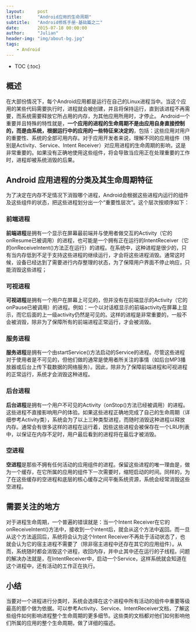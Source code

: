 ```yaml
---
layout:     post
title:      "Android应用的生命周期"
subtitle:   "Android修炼手册·基础篇之二"
date:       2015-07-18 00:00:00
author:     "Julian"
header-img: "img/about-bg.jpg"
tags:
    - Android
---
```


* TOC
{:toc}

## 概述

在大部份情况下，每个Android应用都是运行在自己的Linux进程当中。当这个应用的某些代码需要执行时，进程就会被创建，并且将保持运行，直到该进程不再需要，而系统需要释放它所占用的内存，为其他应用所用时，才停止。
Android一个重要并且特殊的特性就是，**一个应用的进程的生命周期不是由应用自身直接控制的，而是由系统，根据运行中的应用的一些特征来决定的**，包括：这些应用对用户的重要性、系统的全部可用内存。对于应用开发者来说，理解不同的应用组件（特别是Activity、Service、Intent Receiver）对应用进程的生命周期的影响，这是非常重要的。如果没有正确地使用这些组件，将会导致当应用正在处理重要的工作时，进程却被系统消毁的后果。

## Android 应用进程的分类及其生命周期特征

为了决定在内存不足情况下消毁哪个进程，Android会根据这些进程内运行的组件及这些组件的状态，把这些进程划分出一个“重要性层次”。这个层次按顺序如下：

### 前端进程

**前端进程**是拥有一个显示在屏幕最前端并与使用者做交互的Activity（它的onResume已被调用）的进程，也可能是一个拥有正在运行的IntentReceiver（它的onReceiveIntent()方法正在运行）的进程。在系统中，这种进程是很少的，只有当内存低到不足于支持这些进程的继续运行，才会将这些进程消毁。通常这时候，设备已经达到了需要进行内存整理的状态，为了保障用户界面不停止响应，只能消毁这些进程；

### 可视进程

**可视进程**是拥有一个用户在屏幕上可见的，但并没有在前端显示的Activity（它的onPause已被调用）的进程。例如：一个以对话框显示的前端activity在屏幕上显示，而它后面的上一级activity仍然是可见的。这样的进程是非常重要的，一般不会被消毁，除非为了保障所有的前端进程正常运行，才会被消毁。

### 服务进程

**服务进程**是拥有一个由startService()方法启动的Service的进程。尽管这些进程对于使用者是不可见的，但他们做的通常是使用者所关注的事情（如后台MP3播放器或后台上传下载数据的网络服务）。因此，除非为了保障前端进程和可视进程的正常运行，系统才会消毁这种进程。

### 后台进程

**后台进程**是拥有一个用户不可见的Activity（onStop()方法已经被调用）的进程。这些进程不直接影响用户的体验。如果这些进程正确地完成了自己的生命周期（详细参考Activity类），系统会为了以上三种类型进程，而随时消毁这种进程以释放内存。通常会有很多这样的进程在运行着，因些这些进程会被保存在一个LRU列表中，以保证在内存不足时，用户最后看到的进程将在最后才被消毁。

### 空进程

**空进程**是那些不拥有任何活动的应用组件的进程。保留这些进程的唯一理由是，做为一个缓存，在它所属的应用的组件下一次需要时，缩短启动的时间。同样的，为了在这些缓存的空进程和底层的核心缓存之间平衡系统资源，系统会经常消毁这些空进程。

## 需要关注的地方

对于进程生命周期，一个普遍的错误就是：当一个Intent Receiver在它的onReceiveIntent()方法中，接收到一个intent后，就会从这个方法中返回。而一旦从这个方法返回后，系统将会认为这个Intent Receiver不再处于活动状态了，也就会认为它的宿主进程不需要了（除非宿主进程中还存在其它的应用组件）。从而，系统随时都会消毁这个进程，收回内存，并中止其中还在运行的子线程。问题的解决办法就是，在IntentReceiver中，启动一个Service，这样系统就会知道在这个进程中，还有活动的工作正在执行。

## 小结

当要对一个进程进行分类时，系统会选择在这个进程中所有活动的组件中重要等级最高的那个做为依据。可以参考Activity、Service、IntentReceiver文档，了解这些组件如何影响进程整个生命周期的更多细节。这些类的文档都对他们如何影响他们所属的应用的整个生命周期，做了详细的描述。
